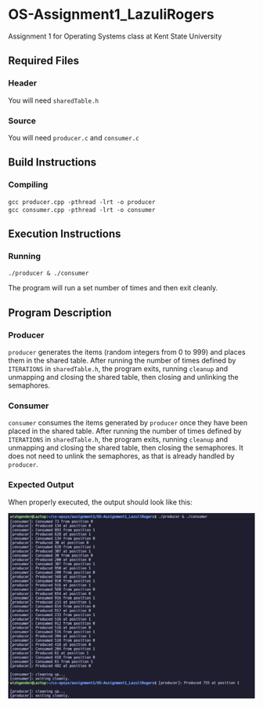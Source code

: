 # OS-Assignment1_LazuliRogers
Assignment 1 for Operating Systems class at Kent State University

## Required Files

### Header

You will need `sharedTable.h`

### Source

You will need `producer.c` and `consumer.c`

## Build Instructions

### Compiling
```
gcc producer.cpp -pthread -lrt -o producer
gcc consumer.cpp -pthread -lrt -o consumer
```

## Execution Instructions

### Running
```
./producer & ./consumer 
```
The program will run a set number of times and then exit cleanly.

## Program Description

### Producer

`producer` generates the items (random integers from 0 to 999) and places them in the shared table. After running the number of times defined by `ITERATIONS` in `sharedTable.h`, the program exits, running `cleanup` and unmapping and closing the shared table, then closing and unlinking the semaphores.

### Consumer

`consumer` consumes the items generated by `producer` once they have been placed in the shared table.  After running the number of times defined by `ITERATIONS` in `sharedTable.h`, the program exits, running `cleanup` and unmapping and closing the shared table, then closing the semaphores. It does not need to unlink the semaphores, as that is already handled by `producer`.

### Expected Output

When properly executed, the output should look like this:

![Expected Output](./screenshots/expectedOutput.png "Output")